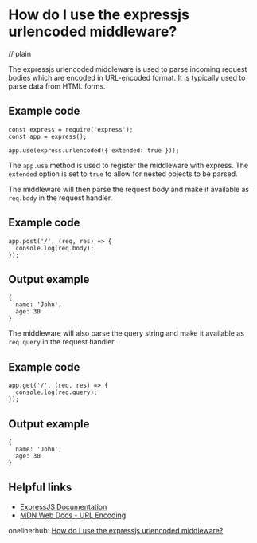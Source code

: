 # How do I use the expressjs urlencoded middleware?
// plain

The expressjs urlencoded middleware is used to parse incoming request bodies which are encoded in URL-encoded format. It is typically used to parse data from HTML forms.

## Example code

```
const express = require('express');
const app = express();

app.use(express.urlencoded({ extended: true }));
```

The `app.use` method is used to register the middleware with express. The `extended` option is set to `true` to allow for nested objects to be parsed.

The middleware will then parse the request body and make it available as `req.body` in the request handler.

## Example code

```
app.post('/', (req, res) => {
  console.log(req.body);
});
```

## Output example

```
{
  name: 'John',
  age: 30
}
```

The middleware will also parse the query string and make it available as `req.query` in the request handler.

## Example code

```
app.get('/', (req, res) => {
  console.log(req.query);
});
```

## Output example

```
{
  name: 'John',
  age: 30
}
```

## Helpful links
- [ExpressJS Documentation](https://expressjs.com/en/4x/api.html#express.urlencoded)
- [MDN Web Docs - URL Encoding](https://developer.mozilla.org/en-US/docs/Web/JavaScript/Reference/Global_Objects/encodeURIComponent)

onelinerhub: [How do I use the expressjs urlencoded middleware?](https://onelinerhub.com/expressjs/how-do-i-use-the-expressjs-urlencoded-middleware)